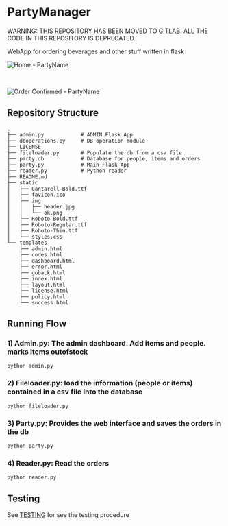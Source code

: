 # PartyManager

WARNING: THIS REPOSITORY HAS BEEN MOVED TO [GITLAB](https://gitlab.com/seepiol/Rasp2Pc). ALL THE CODE IN THIS REPOSITORY IS DEPRECATED


WebApp for ordering beverages and other stuff written in flask

![Home - PartyName](https://user-images.githubusercontent.com/60071372/86636989-3a94f000-bfd5-11ea-9868-51cdf0ebbe9e.png)

<br>

![Order Confirmed - PartyName](https://user-images.githubusercontent.com/60071372/86637001-3c5eb380-bfd5-11ea-9629-99d938429db6.png)

## Repository Structure

```
.
├── admin.py            # ADMIN Flask App
├── dboperations.py     # DB operation module
├── LICENSE
├── fileloader.py       # Populate the db from a csv file
├── party.db            # Database for people, items and orders
├── party.py            # Main Flask App
├── reader.py           # Python reader 
├── README.md
├── static
│   ├── Cantarell-Bold.ttf
│   ├── favicon.ico
│   ├── img
│   │   ├── header.jpg
│   │   └── ok.png
│   ├── Roboto-Bold.ttf
│   ├── Roboto-Regular.ttf
│   ├── Roboto-Thin.ttf
│   └── styles.css
└── templates
    ├── admin.html
    ├── codes.html
    ├── dashboard.html
    ├── error.html
    ├── goback.html
    ├── index.html
    ├── layout.html
    ├── license.html
    ├── policy.html
    └── success.html
```

## Running Flow

### 1) Admin.py: The admin dashboard. Add items and people. marks items outofstock

`python admin.py`

### 2) Fileloader.py: load the information (people or items) contained in a csv file into the database

`python fileloader.py`

### 3) Party.py: Provides the web interface and saves the orders in the db

`python party.py`

### 4) Reader.py: Read the orders

`python reader.py`

## Testing
See [TESTING](https://github.com/seepiol/partymanager/blob/master/TESTING.md) for see the testing procedure

